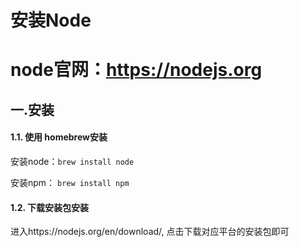 # 安装Node

# node官网：https://nodejs.org

## 一.安装

#### 1.1. 使用 homebrew安装

安装node：`brew install node`

安装npm： `brew install npm`

#### 1.2. 下载安装包安装

进入https://nodejs.org/en/download/, 点击下载对应平台的安装包即可



